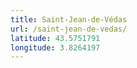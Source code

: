 ```yaml
---
title: Saint-Jean-de-Védas
url: /saint-jean-de-vedas/
latitude: 43.5751791
longitude: 3.8264197
---
```

